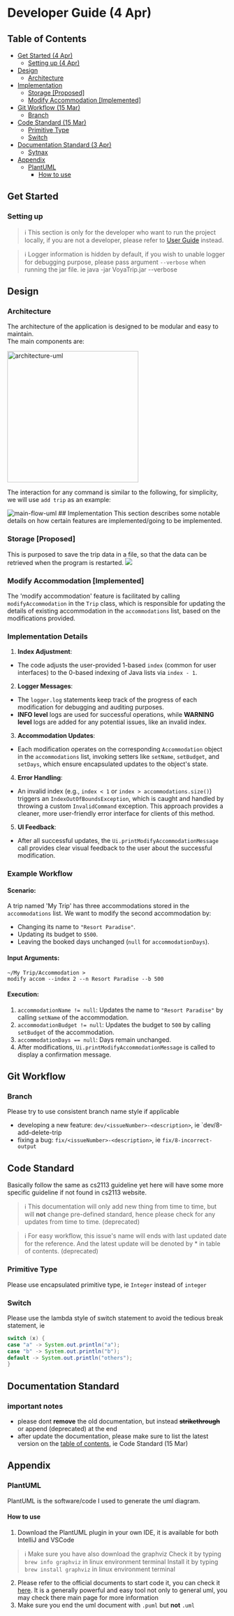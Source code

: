 # Developer Guide (4 Apr)

## Table of Contents
- [Get Started (4 Apr)](#get-started)
    - [Setting up (4 Apr)](#setting-up)
- [Design](#design)
  - [Architecture](#architecture)
- [Implementation](#implementation)
    - [Storage [Proposed]](#storage-proposed)
    - [Modify Accommodation [Implemented]](#modify-accommodation-implemented)
- [Git Workflow (15 Mar)](#git-workflow)
    - [Branch](#branch)
- [Code Standard (15 Mar)](#code-standard)
    - [Primitive Type](#primitive-type)
    - [Switch](#switch)
- [Documentation Standard (3 Apr)](#documentation-standard)
    - [Sytnax](#sytnax)
- [Appendix](#appendix)
    - [PlantUML](#plantuml)
        - [How to use](#how-to-use)

## Get Started

### Setting up

> ℹ️ This section is only for the developer who want to run the project locally, 
> if you are not a developer, please refer to [User Guide](UserGuide.md) instead.

> ℹ️ Logger information is hidden by default,
> if you wish to unable logger for debugging purpose, 
> please pass argument `--verbose` when running the jar file.
> ie java -jar VoyaTrip.jar --verbose

## Design

### Architecture
The architecture of the application is designed to be modular and easy to maintain.  
The main components are:

<img src="uml/architecture.png" alt="architecture-uml" width="300" height="300"/>  

The interaction for any command is similar to the following, for simplicity, we will use `add trip` as an example:


<img src="uml/main_flow.png" alt="main-flow-uml"/>
## Implementation
This section describes some notable details on how certain features are implemented/going to be implemented.

### Storage [Proposed]
This is purposed to save the trip data in a file, 
so that the data can be retrieved when the program is restarted.
<img src="uml/storage.png"/> 

### Modify Accommodation [Implemented]
The 'modify accommodation' feature is facilitated by calling `modifyAccommodation` in the `Trip` class, which is responsible 
for updating the details of existing accommodation in the `accommodations` list, based on the modifications provided.

### Implementation Details
1. **Index Adjustment**:
  - The code adjusts the user-provided 1-based `index` (common for user interfaces) to the 0-based indexing of Java lists via `index - 1`.

2. **Logger Messages**:
  - The `logger.log` statements keep track of the progress of each modification for debugging and auditing purposes.
  - **INFO level** logs are used for successful operations, while **WARNING level** logs are added for any potential issues, like an invalid index.

3. **Accommodation Updates**:
  - Each modification operates on the corresponding `Accommodation` object in the `accommodations` list, invoking setters like `setName`, `setBudget`, and `setDays`, which ensure encapsulated updates to the object's state.

4. **Error Handling**:
  - An invalid index (e.g., `index < 1` or `index > accommodations.size()`) triggers an `IndexOutOfBoundsException`, which is caught and handled by throwing a custom `InvalidCommand` exception. This approach provides a cleaner, more user-friendly error interface for clients of this method.

5. **UI Feedback**:
  - After all successful updates, the `Ui.printModifyAccommodationMessage` call provides clear visual feedback to the user about the successful modification.

### Example Workflow
#### Scenario:
A trip named 'My Trip' has three accommodations stored in the `accommodations` list. We want to modify the second accommodation by:
- Changing its name to `"Resort Paradise"`.
- Updating its budget to `$500`.
- Leaving the booked days unchanged (`null` for `accommodationDays`).

#### Input Arguments:
```
~/My Trip/Accommodation >
modify accom --index 2 --n Resort Paradise --b 500
```

#### Execution:
1. `accommodationName != null`: Updates the name to `"Resort Paradise"` by calling `setName` of the accommodation.
2. `accommodationBudget != null`: Updates the budget to `500` by calling `setBudget` of the accommodation.
3. `accommodationDays == null`: Days remain unchanged.
4. After modifications, `Ui.printModifyAccommodationMessage` is called to display a confirmation message.


## Git Workflow

### Branch

Please try to use consistent branch name style if applicable
- developing a new feature: `dev/<issueNumber>-<description>`, ie `dev/8-add-delete-trip
- fixing a bug: `fix/<issueNumber>-<description>`, ie `fix/8-incorrect-output`

## Code Standard

Basically follow the same as cs2113 guideline yet here will have some more specific guideline if not found in cs2113 website.

> ℹ️ This documentation will only add new thing from time to time, but will **not** change pre-defined standard, hence please check for any updates from time to time. (deprecated)

> ℹ️ For easy workflow, this issue's name will ends with last updated date for the reference.
> And the latest update will be denoted by * in table of contents. (deprecated)

### Primitive Type

Please use encapsulated primitive type, ie `Integer` instead of `integer`

### Switch

Please use the lambda style of switch statement to avoid the tedious break statement, ie

```java
switch (x) {
case "a" -> System.out.println("a");
case "b" -> System.out.println("b");
default -> System.out.println("others");
}
```

## Documentation Standard

### important notes

- please dont **remove** the old documentation, but instead **~~strikethrough~~** or append (deprecated) at the end
- after update the documentation, please make sure to list the latest version on the [table of contents](#table-of-contents), ie Code Standard (15 Mar)

## Appendix

### PlantUML

PlantUML is the software/code I used to generate the uml diagram.

#### How to use

1. Download the PlantUML plugin in your own IDE, it is available for both IntelliJ and VSCode
> ℹ️ Make sure you have also download the graphviz
> Check it by typing `brew info graphviz` in linux environment terminal
> Install it by typing `brew install graphviz` in linux environment terminal
2. Please refer to the official documents to start code it, you can check it [here](https://plantuml.com/en-dark/class-diagram). It is a generally powerful and easy tool not only to general uml, you may check there main page for more information
3. Make sure you end the uml document with `.puml` but  **not** `.uml`
